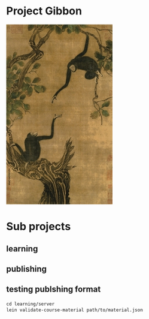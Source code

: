 # Project Gibbon

![](docs/Yi-Yuanji-Two-gibbons-in-an-oak-tree.jpg)

# Sub projects

## learning

## publishing

## testing publshing format

    cd learning/server
    lein validate-course-material path/to/material.json
